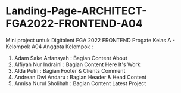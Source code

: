 # Landing-Page-ARCHITECT-FGA2022-FRONTEND-A04
Mini project untuk Digitalent FGA 2022 FRONTEND Progate
Kelas A - Kelompok A04
Anggota Kelompok :
1. Adam Sake Arfansyah    : Bagian Content About
2. Alfiyah Nur Indraini   : Bagian Content Here It's Work
3. Alda Putri             : Bagian Footer & Clients Comment
4. Andrean Dwi Andaru     : Bagian Header & Head Content
5. Annisa Nurul Sholihah  : Bagian Content Latest Project
